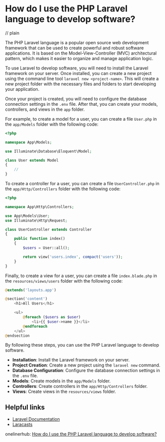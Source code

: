 # How do I use the PHP Laravel language to develop software?
// plain

The PHP Laravel language is a popular open source web development framework that can be used to create powerful and robust software applications. It is based on the Model-View-Controller (MVC) architectural pattern, which makes it easier to organize and manage application logic.

To use Laravel to develop software, you will need to install the Laravel framework on your server. Once installed, you can create a new project using the command line tool `laravel new <project-name>`. This will create a new project folder with the necessary files and folders to start developing your application.

Once your project is created, you will need to configure the database connection settings in the `.env` file. After that, you can create your models, controllers, and views in the `app` folder.

For example, to create a model for a user, you can create a file `User.php` in the `app/Models` folder with the following code:
```php
<?php

namespace App\Models;

use Illuminate\Database\Eloquent\Model;

class User extends Model
{
    //
}
```

To create a controller for a user, you can create a file `UserController.php` in the `app/Http/Controllers` folder with the following code:
```php
<?php

namespace App\Http\Controllers;

use App\Models\User;
use Illuminate\Http\Request;

class UserController extends Controller
{
    public function index()
    {
        $users = User::all();

        return view('users.index', compact('users'));
    }
}
```

Finally, to create a view for a user, you can create a file `index.blade.php` in the `resources/views/users` folder with the following code:
```php
@extends('layouts.app')

@section('content')
    <h1>All Users</h1>

    <ul>
        @foreach ($users as $user)
            <li>{{ $user->name }}</li>
        @endforeach
    </ul>
@endsection
```

By following these steps, you can use the PHP Laravel language to develop software.

- **Installation**: Install the Laravel framework on your server.
- **Project Creation**: Create a new project using the `laravel new` command.
- **Database Configuration**: Configure the database connection settings in the `.env` file.
- **Models**: Create models in the `app/Models` folder.
- **Controllers**: Create controllers in the `app/Http/Controllers` folder.
- **Views**: Create views in the `resources/views` folder.

## Helpful links
- [Laravel Documentation](https://laravel.com/docs)
- [Laracasts](https://laracasts.com)

onelinerhub: [How do I use the PHP Laravel language to develop software?](https://onelinerhub.com/php-laravel/how-do-i-use-the-php-laravel-language-to-develop-software)